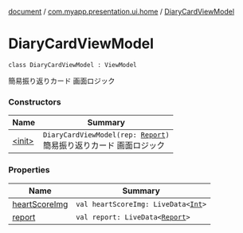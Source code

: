 [document](../../index.md) / [com.myapp.presentation.ui.home](../index.md) / [DiaryCardViewModel](./index.md)

# DiaryCardViewModel

`class DiaryCardViewModel : ViewModel`

簡易振り返りカード 画面ロジック

### Constructors

| Name | Summary |
|---|---|
| [&lt;init&gt;](-init-.md) | `DiaryCardViewModel(rep: `[`Report`](../../com.myapp.domain.model.entity/-report/index.md)`)`<br>簡易振り返りカード 画面ロジック |

### Properties

| Name | Summary |
|---|---|
| [heartScoreImg](heart-score-img.md) | `val heartScoreImg: LiveData<`[`Int`](https://kotlinlang.org/api/latest/jvm/stdlib/kotlin/-int/index.html)`>` |
| [report](report.md) | `val report: LiveData<`[`Report`](../../com.myapp.domain.model.entity/-report/index.md)`>` |
